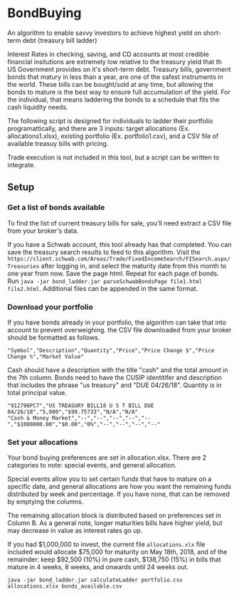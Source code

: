 # BondBuying
An algorithm to enable savvy investors to achieve highest yield on short-term debt (treasury bill ladder)

Interest Rates in checking, saving, and CD accounts at most credible financial insitutions are extremely low relative to the treasury yield that th US Government provides on it's short-term debt. Treasury bills, government bonds that matury in less than a year, are one of the safest instruments in the world. These bills can be bought/sold at any time, but allowing the bonds to mature is the best way to ensure full accumulation of the yield. For the individual, that means laddering the bonds to a schedule that fits the cash liquidity needs.

The following script is designed for individuals to ladder their portfolio programattically, and there are 3 inputs: target allocations (Ex. allocations1.xlsx), existing portfolio (Ex. portfolio1.csv), and a CSV file of available treasuy bills with pricing. 

Trade execution is not included in this tool, but a script can be written to integrate. 

## Setup

### Get a list of bonds available

To find the list of current treasury bills for sale, you'll need extract a CSV file from your broker's data.

If you have a Schwab account, this tool already has that completed. You can save the treasury search results to feed to this algorithm. Visit the `https://client.schwab.com/Areas/Trade/FixedIncomeSearch/FISearch.aspx/Treasuries` after logging in, and select the maturity date from this month to one year from now. Save the page html. Repeat for each page of bonds. Run `java -jar bond_ladder.jar parseSchwabBondsPage file1.html file2.html`. Additional files can be appended in the same format. 

### Download your portfolio

If you have bonds already in your portfolio, the algorithm can take that into account to prevent overweighing. the CSV file downloaded from your broker should be formatted as follows. 

    "Symbol","Description","Quantity","Price","Price Change $","Price Change %","Market Value" 

Cash should have a description with the title "cash" and the total amount in the 7th column. Bonds need to have the CUSIP identitifer and description that includes the phrase "us treasury" and "DUE 04/26/18". Quantity is in total principal value.

    "912796PC7","US TREASURY BILL18 U S T BILL DUE 04/26/18","5,000","$99.75733","N/A","N/A"
    "Cash & Money Market","--","--","--","--","--","$1000000.00","$0.00","0%","--","--","--","--"

### Set your allocations

Your bond buying preferences are set in allocation.xlsx. There are 2 categories to note: special events, and general allocation.

Special events allow you to set certain funds that have to mature on a specific date, and general allocations are how you want the remaining funds distributed by week and percentage. If you have none, that can be removed by emptying the columns.

The remaining allocation block is distributed based on preferences set in Column B. As a general note, longer maturities bills have higher yield, but may decrease in value as interest rates go up.

If you had $1,000,000 to invest, the current file `allocations.xlx` file included would allocate $75,000 for maturity on May 18th, 2018, and of the remainder: keep $92,500 (10%) in pure cash, $138,750 (15%) in bills that mature in 4 weeks, 8 weeks, and onwards until 24 weeks out. 

`java -jar bond_ladder.jar calculateLadder portfolio.csv allocations.xlsx bonds_available.csv`
